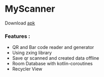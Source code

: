 # MyScanner
Download [apk](https://github.com/Coder481/MyScanner/releases/download/v1.0/app-debug.apk)

### Features :
* QR and Bar code reader and generator
* Using zxing library
* Save qr scanned and created data offline
* Room Database with kotlin-coroutines
* Recycler View
